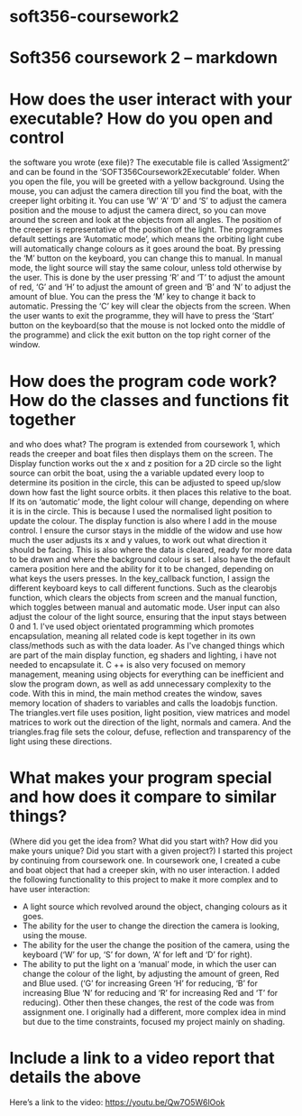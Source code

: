 # soft356-coursework2
# Soft356 coursework 2 – markdown
# How does the user interact with your executable? How do you open and control
the software you wrote (exe file)?
The executable file is called ‘Assigment2’ and can be found in the ‘SOFT356Coursework2Executable’
folder. When you open the file, you will be greeted with a yellow background. Using the mouse, you
can adjust the camera direction till you find the boat, with the creeper light orbiting it. You can use
‘W’ ‘A’ ‘D’ and ‘S’ to adjust the camera position and the mouse to adjust the camera direct, so you
can move around the screen and look at the objects from all angles. The position of the creeper is
representative of the position of the light.
The programmes default settings are ‘Automatic mode’, which means the orbiting light cube will
automatically change colours as it goes around the boat. By pressing the ‘M’ button on the
keyboard, you can change this to manual.
In manual mode, the light source will stay the same colour, unless told otherwise by the user. This is
done by the user pressing ‘R’ and ‘T’ to adjust the amount of red, ‘G’ and ‘H’ to adjust the amount of
green and ‘B’ and ‘N’ to adjust the amount of blue.
You can the press the ‘M’ key to change it back to automatic. Pressing the ‘C’ key will clear the
objects from the screen.
When the user wants to exit the programme, they will have to press the ‘Start’ button on the
keyboard(so that the mouse is not locked onto the middle of the programme) and click the exit
button on the top right corner of the window.
# How does the program code work? How do the classes and functions fit together
and who does what?
The program is extended from coursework 1, which reads the creeper and boat files then displays
them on the screen.
The Display function works out the x and z position for a 2D circle so the light source can orbit the
boat, using the a variable updated every loop to determine its position in the circle, this can be
adjusted to speed up/slow down how fast the light source orbits. it then places this relative to the
boat. If its on ‘automatic’ mode, the light colour will change, depending on where it is in the circle.
This is because I used the normalised light position to update the colour.
The display function is also where I add in the mouse control. I ensure the cursor stays in the middle
of the widow and use how much the user adjusts its x and y values, to work out what direction it
should be facing.
This is also where the data is cleared, ready for more data to be drawn and where the background
colour is set. I also have the default camera position here and the ability for it to be changed,
depending on what keys the users presses.
In the key_callback function, I assign the different keyboard keys to call different functions. Such as
the clearobjs function, which clears the objects from screen and the manual function, which toggles
between manual and automatic mode. User input can also adjust the colour of the light source,
ensuring that the input stays between 0 and 1.
I've used object orientated programming which promotes encapsulation, meaning all related code is
kept together in its own class/methods such as with the data loader. As I've changed things which
are part of the main display function, eg shaders and lighting, i have not needed to encapsulate it. C
++ is also very focused on memory management, meaning using objects for everything can be
inefficient and slow the program down, as well as add unnecessary complexity to the code. With this
in mind, the main method creates the window, saves memory location of shaders to variables and
calls the loadobjs function.
The triangles.vert file uses position, light position, view matrices and model matrices to work out the
direction of the light, normals and camera. And the triangles.frag file sets the colour, defuse,
reflection and transparency of the light using these directions.
# What makes your program special and how does it compare to similar things?
(Where did you get the idea from? What did you start with? How did you make yours
unique? Did you start with a given project?)
I started this project by continuing from coursework one. In coursework one, I created a cube and
boat object that had a creeper skin, with no user interaction. I added the following functionality to
this project to make it more complex and to have user interaction:
- A light source which revolved around the object, changing colours as it goes.
- The ability for the user to change the direction the camera is looking, using the mouse.
- The ability for the user the change the position of the camera, using the keyboard (‘W’ for
up, ‘S’ for down, ‘A’ for left and ‘D’ for right).
- The ability to put the light on a ‘manual’ mode, in which the user can change the colour of
the light, by adjusting the amount of green, Red and Blue used. (‘G’ for increasing Green ‘H’
for reducing, ‘B’ for increasing Blue ‘N’ for reducing and ‘R’ for increasing Red and ‘T’ for
reducing).
Other then these changes, the rest of the code was from assignment one. I originally had a different,
more complex idea in mind but due to the time constraints, focused my project mainly on shading. 
# Include a link to a video report that details the above
Here’s a link to the video:
https://youtu.be/Qw7O5W6lOok
